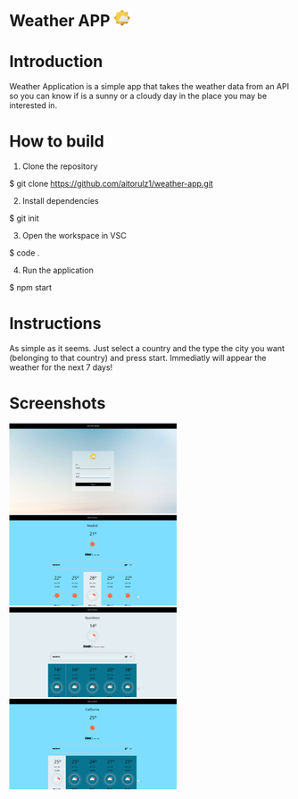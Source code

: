# Weather APP <img src="src/assets/images/logo.png" width="30">


# Introduction

Weather Application is a simple app that takes the weather data from an API so you can know if is a sunny or a cloudy day in the place you may be interested in.


# How to build

1. Clone the repository

$ git clone https://github.com/aitorulz1/weather-app.git


2. Install dependencies

$ git init


3. Open the workspace in VSC

$ code .


4. Run the application

$ npm start


# Instructions

As simple as it seems. Just select a country and the type the city you want (belonging to that country) and press start. Immediatly will appear the weather for the next 7 days!


# Screenshots


<img src="src/assets/images/screenshots/weather.jpg" width="300">
<img src="src/assets/images/screenshots/madrid.jpg" width="300">
<img src="src/assets/images/screenshots/queretaro.jpg" width="300">
<img src="src/assets/images/screenshots/california.jpg" width="300">

